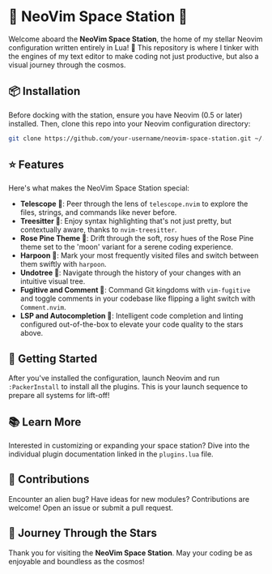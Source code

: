 # 🌌 NeoVim Space Station 🌌

Welcome aboard the **NeoVim Space Station**, the home of my stellar Neovim configuration written entirely in Lua! 🚀 This repository is where I tinker with the engines of my text editor to make coding not just productive, but also a visual journey through the cosmos.

## 📦 Installation

Before docking with the station, ensure you have Neovim (0.5 or later) installed. Then, clone this repo into your Neovim configuration directory:

```bash
git clone https://github.com/your-username/neovim-space-station.git ~/.config/nvim
```

## ⭐ Features

Here's what makes the NeoVim Space Station special:

- **Telescope 🌠**: Peer through the lens of `telescope.nvim` to explore the files, strings, and commands like never before.
- **Treesitter 🌳**: Enjoy syntax highlighting that's not just pretty, but contextually aware, thanks to `nvim-treesitter`.
- **Rose Pine Theme 🌹**: Drift through the soft, rosy hues of the Rose Pine theme set to the 'moon' variant for a serene coding experience.
- **Harpoon 🧲**: Mark your most frequently visited files and switch between them swiftly with `harpoon`.
- **Undotree 🔄**: Navigate through the history of your changes with an intuitive visual tree.
- **Fugitive and Comment 🔏**: Command Git kingdoms with `vim-fugitive` and toggle comments in your codebase like flipping a light switch with `Comment.nvim`.
- **LSP and Autocompletion 🧠**: Intelligent code completion and linting configured out-of-the-box to elevate your code quality to the stars above.

## 🚀 Getting Started

After you've installed the configuration, launch Neovim and run `:PackerInstall` to install all the plugins. This is your launch sequence to prepare all systems for lift-off!

## 📚 Learn More

Interested in customizing or expanding your space station? Dive into the individual plugin documentation linked in the `plugins.lua` file.

## 🤝 Contributions

Encounter an alien bug? Have ideas for new modules? Contributions are welcome! Open an issue or submit a pull request.

## 🌌 Journey Through the Stars

Thank you for visiting the **NeoVim Space Station**. May your coding be as enjoyable and boundless as the cosmos!

